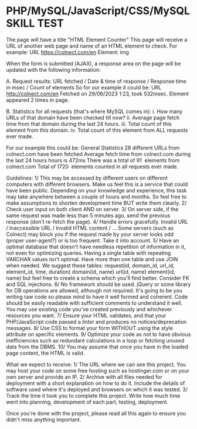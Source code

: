 # PHP/MySQL/JavaScript/CSS/MySQL SKILL TEST
The page will have a title "HTML Element Counter"
This page will receive a URL of another web page and name of an HTML element to check.
    For example:
    URL https://colnect.com/en
    Element: img

When the form is submitted (AJAX), a response area on the page will be updated with the following information:

A. Request results: URL fetched / Date & time of response / Response time in msec / Count of elements 
So for our example it could be:
    URL http://colnect.com/en Fetched on 29/06/2023 1:23, took 532msec.
    Element <img> appeared 2 times in page.

B. Statistics for all requests (that's where MySQL comes in):
    i. How many URLs of that domain have been checked till now?
    ii. Average page fetch time from that domain during the last 24 hours.
    iii. Total count of this element from this domain.
    iv. Total count of this element from ALL requests ever made.
    
For our example this could be:
    General Statistics
    28 different URLs from colnect.com have been fetched
    Average fetch time from colnect.com during the last 24 hours hours is 472ms
    There was a total of 91 <img> elements from colnect.com
    Total of 1720 <img> elements counted in all requests ever made.

Guidelines:
1/ This may be accessed by different users on different computers with different browsers. Make us feel this is a service that could have been public. Depending on your knowledge and experience, this task may take anywhere between a couple of hours and months. So feel free to make assumptions to shorten development time BUT write them clearly.
2/ Check user input on both client AND on server.
3/ On server side, if the same request was made less than 5 minutes ago, send the previous response (don't re-fetch the page).
4/ Handle errors gracefully. Invalid URL / Inaccessible URL / Invalid HTML content / ... Some servers (such as Colnect) may block you if the request made by your server looks odd (proper user-agent?) or is too frequent. Take it into account.
5/ Have an optimal database that doesn't have needless repetition of information in it, not even for optimizing queries. Having a single table with repeating VARCHAR values isn't optimal. Have more than one table and use JOIN when needed. We suggest these tables: request(id, domain_id, url_id, element_id, time, duration) domain(id, name) url(id, name) element(id, name) but feel free to create a schema which you'll find better. Consider FK and SQL injections.
6/ No framework should be used. jQuery or some library for DB operations are allowed, although not required. It's going to be you writing raw code so please mind to have it well formed and coherent. Code should be easily readable with sufficient comments to understand it well. You may use existing code you've created previously and whichever resources you want.
7/ Ensure your HTML validates, and that your PHP/JavaScript code passed a *linter* and produces no notices/deprecation messages.
8/ Use CSS to format your form WITHOUT using the style attribute on specific elements.
9/ Optimize your code as not to have obvious inefficiencies such as redundant calculations in a loop or fetching unused data from the DBMS.
10/ You may assume that once you have <html> in the loaded page content, the HTML is valid.

What we expect to receive:
1/ The URL where we can see this project. You may host your code on some free hosting such as hostinger.com or on your own server and provide an IP.
2/ Archive with all files needed for deployment with a short explanation on how to do it. Include the details of software used where it's deployed and browsers on which it was tested.
3/ Track the time it took you to complete this project. Write how much time went into planning, development of each part, testing, deployment.

Once you're done with the project, please read all this again to ensure you didn't miss anything important.
